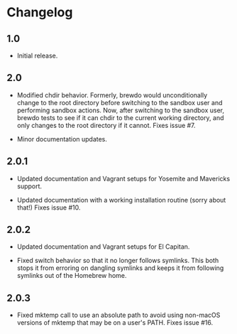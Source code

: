 Changelog
====

1.0
----

-   Initial release.

2.0
----

-   Modified chdir behavior.  Formerly, brewdo would unconditionally
    change to the root directory before switching to the sandbox user
    and performing sandbox actions.  Now, after switching to the
    sandbox user, brewdo tests to see if it can chdir to the current
    working directory, and only changes to the root directory if it
    cannot.  Fixes issue #7.

-   Minor documentation updates.

2.0.1
----

-   Updated documentation and Vagrant setups for Yosemite and Mavericks
    support.

-   Updated documentation with a working installation routine (sorry
    about that!)  Fixes issue #10.

2.0.2
----

-   Updated documentation and Vagrant setups for El Capitan.

-   Fixed switch behavior so that it no longer follows symlinks.
    This both stops it from erroring on dangling symlinks and keeps
    it from following symlinks out of the Homebrew home.

2.0.3
----

-   Fixed mktemp call to use an absolute path to avoid using non-macOS
    versions of mktemp that may be on a user's PATH.  Fixes issue #16.


